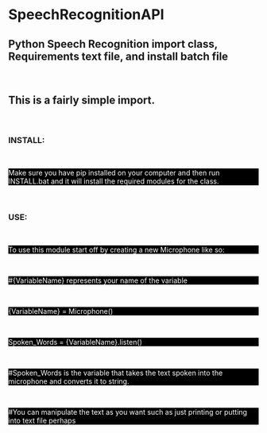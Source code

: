 # SpeechRecognitionAPI


    
<html>
    <style>
        p{
        background-color:black;
        color:white;
        }
    </style>
    <h2>Python Speech Recognition import class, Requirements text file, and install batch file</h2><br>
    <h2>This is a fairly simple import.</h2><br>
    <h3>INSTALL:</h3><br>
    <p>Make sure you have pip installed on your computer and then run INSTALL.bat and it will install the required modules for the class.</p><br>
    <h3>USE:</h3><br>
    <p>To use this module start off by creating a new Microphone like so:</p><br>
    <p style="background-color:black;color:white;">#{VariableName} represents your name of the variable</p><br>
    <p style="background-color:black;color:white;">{VariableName} = Microphone()</p><br>
    <p style="background-color:black;color:white;">Spoken_Words = {VariableName}.listen()</p><br>
    <p style="background-color:black;color:white;">#Spoken_Words is the variable that takes the text spoken into the microphone and converts it to string.</p><br>
    <p style="background-color:black;color:white;">#You can manipulate the text as you want such as just printing or putting into text file perhaps</p>
    </html>
